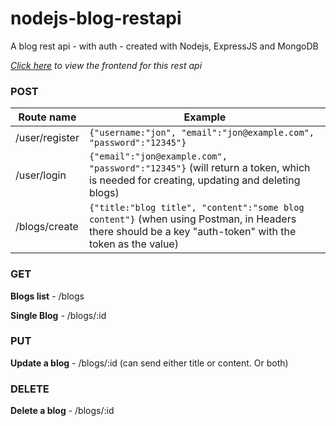 # nodejs-blog-restapi
A blog rest api - with auth -  created with Nodejs, ExpressJS and MongoDB

*[Click here](https://github.com/jamwalaman/vuejs-blogsite) to view the frontend for this rest api*

### POST
Route name | Example
-----------|----------
/user/register | `{"username:"jon", "email":"jon@example.com", "password":"12345"}`
/user/login | `{"email":"jon@example.com", "password":"12345"}` (will return a token, which is needed for creating, updating and deleting blogs)
/blogs/create | `{"title:"blog title", "content":"some blog content"}` (when using Postman, in Headers there should be a key "auth-token" with the token as the value)

### GET

**Blogs list** - /blogs

**Single Blog** - /blogs/:id

### PUT
**Update a blog** - /blogs/:id (can send either title or content. Or both)

### DELETE
**Delete a blog** - /blogs/:id
